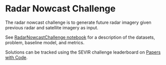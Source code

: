 # Radar Nowcast Challenge

The radar nowcast challenge is to generate future radar imagery given previous radar and satellite imagery as input.

See [RadarNowcastChallenge notebook](RadarNowcastBenchmarks.ipynb) for a description of the datasets, problem, baseline model, and metrics.

Solutions can be tracked using the SEVIR challenge leaderboard on [Papers with Code](https://paperswithcode.com/sota/weather-forecasting-on-sevir).
